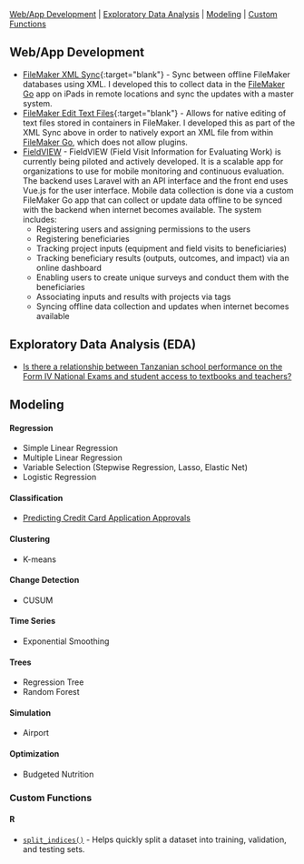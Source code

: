 <div id="menu">
    <a href="#webapp">Web/App Development</a> |
    <a href="#eda">Exploratory Data Analysis</a> |
    <a href="#model">Modeling</a> |
    <a href="#functions">Custom Functions</a>
</div>

## Web/App Development <a name="web"></a>

- [FileMaker XML Sync](https://github.com/jmtritch/FileMaker_XML_Sync){:target="blank"} - Sync between offline FileMaker databases using XML.  I developed this to collect data in the [FileMaker Go](https://www.filemaker.com/products/filemaker-go/) app on iPads in remote locations and sync the updates with a master system.
- [FileMaker Edit Text Files](https://github.com/jmtritch/FileMaker_Edit_Text_Files){:target="blank"} - Allows for native editing of text files stored in containers in FileMaker.  I developed this as part of the XML Sync above in order to natively export an XML file from within [FileMaker Go](https://www.filemaker.com/products/filemaker-go/), which does not allow plugins.
- [FieldVIEW](https://data.forestspemba.org) - FieldVIEW (Field Visit Information for Evaluating Work) is currently being piloted and actively developed.  It is a scalable app for organizations to use for mobile monitoring and continuous evaluation.  The backend uses Laravel with an API interface and the front end uses Vue.js for the user interface.  Mobile data collection is done via a custom FileMaker Go app that can collect or update data offline to be synced with the backend when internet becomes available.  The system includes:
    - Registering users and assigning permissions to the users
    - Registering beneficiaries
    - Tracking project inputs (equipment and field visits to beneficiaries)
    - Tracking beneficiary results (outputs, outcomes, and impact) via an online dashboard
    - Enabling users to create unique surveys and conduct them with the beneficiaries
    - Associating inputs and results with projects via tags
    - Syncing offline data collection and updates when internet becomes available

## Exploratory Data Analysis (EDA) <a name="eda"></a>

- [Is there a relationship between Tanzanian school performance on the Form IV National Exams and student access to textbooks and teachers?](eda/tz_stdnt_tchr_bks)

## Modeling <a name="model"></a>

#### Regression

- Simple Linear Regression
- Multiple Linear Regression
- Variable Selection (Stepwise Regression, Lasso, Elastic Net)
- Logistic Regression

#### Classification

- [Predicting Credit Card Application Approvals](modeling/credit_card_apps)

#### Clustering

- K-means

#### Change Detection

- CUSUM

#### Time Series

- Exponential Smoothing

#### Trees

- Regression Tree
- Random Forest

#### Simulation

- Airport

#### Optimization

- Budgeted Nutrition

### Custom Functions <a name="functions"></a>

#### R

- [`split_indices()`](functions/split_indices) - Helps quickly split a dataset into training, validation, and testing sets.
